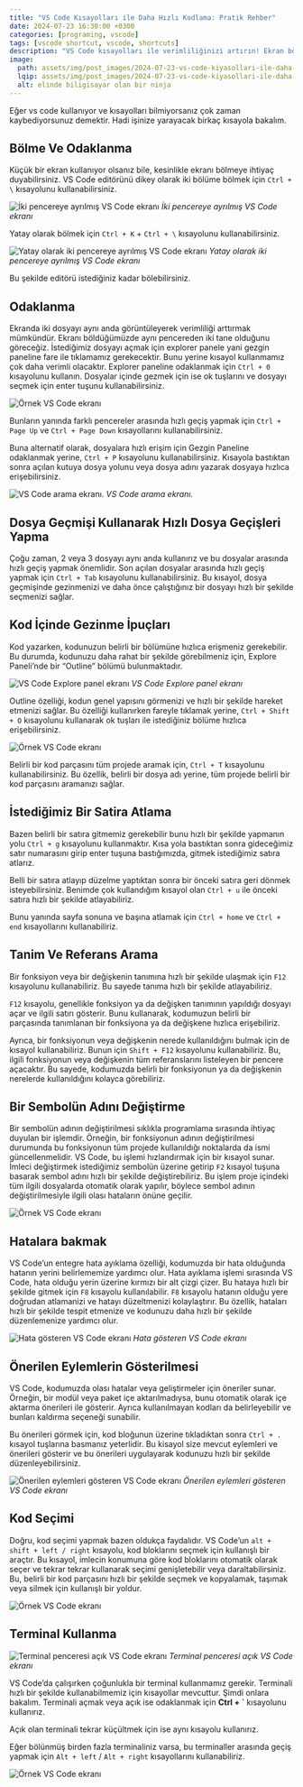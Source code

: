 ```yaml
---
title: "VS Code Kısayolları ile Daha Hızlı Kodlama: Pratik Rehber"
date: 2024-07-23 16:30:00 +0300
categories: [programing, vscode]
tags: [vscode shortcut, vscode, shortcuts]
description: "VS Code kısayolları ile verimliliğinizi artırın! Ekran bölme, dosya geçişleri, kod navigasyonu ve terminal kullanımı için en iyi ipuçlarını keşfedin."
image:
  path: assets/img/post_images/2024-07-23-vs-code-kiyasollari-ile-daha-hizli-kodlama.webp
  lqip: assets/img/post_images/2024-07-23-vs-code-kiyasollari-ile-daha-hizli-kodlama-low.avif
  alt: elinde biligisayar olan bir ninja
---
```


Eğer vs code kullanıyor ve kısayolları bilmiyorsanız çok zaman kaybediyorsunuz demektir. Hadi işinize yarayacak birkaç kısayola bakalım.

## Bölme Ve Odaklanma

Küçük bir ekran kullanıyor olsanız bile, kesinlikle ekranı bölmeye ihtiyaç duyabilirsiniz. VS Code editörünü dikey olarak iki bölüme bölmek için `Ctrl + \` kısayolunu kullanabilirsiniz.

![İki pencereye ayrılmış VS Code ekranı](assets/img/post_images/2024-07-23-vs-code-kiyasollari-ile-daha-hizli-kodlama2.webp)
_İki pencereye ayrılmış VS Code ekranı_

Yatay olarak bölmek için `Ctrl + K` + `Ctrl + \` kısayolunu kullanabilirsiniz.

![Yatay olarak iki pencereye ayrılmış VS Code ekranı](assets/img/post_images/2024-07-23-vs-code-kiyasollari-ile-daha-hizli-kodlama-3.webp)
_Yatay olarak iki pencereye ayrılmış VS Code ekranı_

Bu şekilde editörü istediğiniz kadar bölebilirsiniz.

## Odaklanma

Ekranda iki dosyayı aynı anda görüntüleyerek verimliliği arttırmak mümkündür. Ekranı böldüğümüzde aynı pencereden iki tane olduğunu göreceğiz. İstediğimiz dosyayı açmak için explorer panele yani gezgin paneline fare ile tıklamamız gerekecektir. Bunu yerine kısayol kullanmamız çok daha verimli olacaktır. Explorer paneline odaklanmak için `Ctrl + 0` kısayolunu kullanın. Dosyalar içinde gezmek için ise ok tuşlarını ve dosyayı seçmek için enter tuşunu kullanabilirsiniz.

![Örnek VS Code ekranı](assets/img/post_images/2024-07-23-vs-code-kiyasollari-ile-daha-hizli-kodlama-4.webp)

Bunların yanında farklı pencereler arasında hızlı geçiş yapmak için `Ctrl + Page Up` ve `Ctrl + Page Down` kısayollarını kullanabilirsiniz.

Buna alternatif olarak, dosyalara hızlı erişim için Gezgin Paneline odaklanmak yerine, `Ctrl + P` kısayolunu kullanabilirsiniz. Kısayola bastıktan sonra açılan kutuya dosya yolunu veya dosya adını yazarak dosyaya hızlıca erişebilirsiniz.

![VS Code arama ekranı.](assets/img/post_images/2024-07-23-vs-code-kiyasollari-ile-daha-hizli-kodlama-5.webp)
_VS Code arama ekranı._

## Dosya Geçmişi Kullanarak Hızlı Dosya Geçişleri Yapma

Çoğu zaman, 2 veya 3 dosyayı aynı anda kullanırız ve bu dosyalar arasında hızlı geçiş yapmak önemlidir. Son açılan dosyalar arasında hızlı geçiş yapmak için `Ctrl + Tab` kısayolunu kullanabilirsiniz. Bu kısayol, dosya geçmişinde gezinmenizi ve daha önce çalıştığınız bir dosyayı hızlı bir şekilde seçmenizi sağlar.

## Kod İçinde Gezinme İpuçları

Kod yazarken, kodunuzun belirli bir bölümüne hızlıca erişmeniz gerekebilir. Bu durumda, kodunuzu daha rahat bir şekilde görebilmeniz için, Explore Paneli’nde bir “Outline” bölümü bulunmaktadır.

![VS Code Explore panel ekranı](assets/img/post_images/2024-07-23-vs-code-kiyasollari-ile-daha-hizli-kodlama-6.webp)
_VS Code Explore panel ekranı_

Outline özelliği, kodun genel yapısını görmenizi ve hızlı bir şekilde hareket etmenizi sağlar. Bu özelliği kullanırken fareyle tıklamak yerine, `Ctrl + Shift + O` kısayolunu kullanarak ok tuşları ile istediğiniz bölüme hızlıca erişebilirsiniz.

![Örnek VS Code ekranı](assets/img/post_images/2024-07-23-vs-code-kiyasollari-ile-daha-hizli-kodlama-7.webp)

Belirli bir kod parçasını tüm projede aramak için, `Ctrl + T` kısayolunu kullanabilirsiniz. Bu özellik, belirli bir dosya adı yerine, tüm projede belirli bir kod parçasını aramanızı sağlar.

## İstediğimiz Bir Satira Atlama

Bazen belirli bir satıra gitmemiz gerekebilir bunu hızlı bir şekilde yapmanın yolu `Ctrl + g` kısayolunu kullanmaktır. Kısa yola bastıktan sonra gideceğimiz satır numarasını girip enter tuşuna bastığımızda, gitmek istediğimiz satıra atlarız.

Belli bir satıra atlayıp düzelme yaptıktan sonra bir önceki satıra geri dönmek isteyebilirsiniz. Benimde çok kullandığım kısayol olan `Ctrl + u` ile önceki satıra hızlı bir şekilde atlayabiliriz.

Bunu yanında sayfa sonuna ve başına atlamak için `Ctrl + home` ve `Ctrl + end` kısayollarını kullanabiliriz.

## Tanim Ve Referans Arama

Bir fonksiyon veya bir değişkenin tanımına hızlı bir şekilde ulaşmak için `F12` kısayolunu kullanabiliriz. Bu sayede tanıma hızlı bir şekilde atlayabiliriz.

`F12` kısayolu, genellikle fonksiyon ya da değişken tanımının yapıldığı dosyayı açar ve ilgili satırı gösterir. Bunu kullanarak, kodumuzun belirli bir parçasında tanımlanan bir fonksiyona ya da değişkene hızlıca erişebiliriz.

Ayrıca, bir fonksiyonun veya değişkenin nerede kullanıldığını bulmak için de kısayol kullanabiliriz. Bunun için `Shift + F12` kısayolunu kullanabiliriz. Bu, ilgili fonksiyonun veya değişkenin tüm referanslarını listeleyen bir pencere açacaktır. Bu sayede, kodumuzda belirli bir fonksiyonun ya da değişkenin nerelerde kullanıldığını kolayca görebiliriz.

## Bir Sembolün Adını Değiştirme

Bir sembolün adının değiştirilmesi sıklıkla programlama sırasında ihtiyaç duyulan bir işlemdir. Örneğin, bir fonksiyonun adının değiştirilmesi durumunda bu fonksiyonun tüm projede kullanıldığı noktalarda da ismi güncellenmelidir. VS Code, bu işlemi hızlandırmak için bir kısayol sunar. İmleci değiştirmek istediğimiz sembolün üzerine getirip `F2` kısayol tuşuna basarak sembol adını hızlı bir şekilde değiştirebiliriz. Bu işlem proje içindeki tüm ilgili dosyalarda otomatik olarak yapılır, böylece sembol adının değiştirilmesiyle ilgili olası hataların önüne geçilir.

![Örnek VS Code ekranı](assets/img/post_images/2024-07-23-vs-code-kiyasollari-ile-daha-hizli-kodlama-8.webp)

## Hatalara bakmak

VS Code’un entegre hata ayıklama özelliği, kodumuzda bir hata olduğunda hatanın yerini belirlememize yardımcı olur. Hata ayıklama işlemi sırasında VS Code, hata olduğu yerin üzerine kırmızı bir alt çizgi çizer. Bu hataya hızlı bir şekilde gitmek için `F8` kısayolu kullanılabilir. `F8` kısayolu hatanın olduğu yere doğrudan atlamanizi ve hatayı düzeltmenizi kolaylaştırır. Bu özellik, hataları hızlı bir şekilde tespit etmenize ve kodunuzu daha hızlı bir şekilde düzenlemenize yardımcı olur.

![Hata gösteren VS Code ekranı](assets/img/post_images/2024-07-23-vs-code-kiyasollari-ile-daha-hizli-kodlama-9.webp)
_Hata gösteren VS Code ekranı_

## Önerilen Eylemlerin Gösterilmesi

VS Code, kodumuzda olası hatalar veya geliştirmeler için öneriler sunar. Örneğin, bir modül veya paket içe aktarılmadıysa, bunu otomatik olarak içe aktarma önerileri ile gösterir. Ayrıca kullanılmayan kodları da belirleyebilir ve bunları kaldırma seçeneği sunabilir.

Bu önerileri görmek için, kod bloğunun üzerine tıkladıktan sonra `Ctrl + .` kısayol tuşlarına basmanız yeterlidir. Bu kisayol size mevcut eylemleri ve önerileri gösterir ve bu önerileri uygulayarak kodunuzu hızlı bir şekilde düzenleyebilirsiniz.

![Önerilen eylemleri gösteren VS Code ekranı](assets/img/post_images/2024-07-23-vs-code-kiyasollari-ile-daha-hizli-kodlama-10.webp)
_Önerilen eylemleri gösteren VS Code ekranı_

## Kod Seçimi

Doğru, kod seçimi yapmak bazen oldukça faydalıdır. VS Code’un `alt + shift + left / right` kısayolu, kod bloklarını seçmek için kullanışlı bir araçtır. Bu kısayol, imlecin konumuna göre kod bloklarını otomatik olarak seçer ve tekrar tekrar kullanarak seçimi genişletebilir veya daraltabilirsiniz. Bu, belirli bir kod parçasını hızlı bir şekilde seçmek ve kopyalamak, taşımak veya silmek için kullanışlı bir yoldur.

![Örnek VS Code ekranı](assets/img/post_images/2024-07-23-vs-code-kiyasollari-ile-daha-hizli-kodlama-11.webp)

## Terminal Kullanma

![Terminal penceresi açık VS Code ekranı](assets/img/post_images/2024-07-23-vs-code-kiyasollari-ile-daha-hizli-kodlama-12.webp)
_Terminal penceresi açık VS Code ekranı_


VS Code’da çalışırken çoğunlukla bir terminal kullanmamız gerekir. Terminali hızlı bir şekilde kullanabilmemiz için kısayollar mevcuttur. Şimdi onlara bakalım. Terminali açmak veya açık ise odaklanmak için **Ctrl + `** kısayolunu kullanırız.

Açık olan terminali tekrar küçültmek için ise aynı kısayolu kullanırız.

Eğer bölünmüş birden fazla terminaliniz varsa, bu terminaller arasında geçiş yapmak için `Alt + left` / `Alt + right` kısayollarını kullanabiliriz.

![Örnek VS Code ekranı](assets/img/post_images/2024-07-23-vs-code-kiyasollari-ile-daha-hizli-kodlama-13.webp)